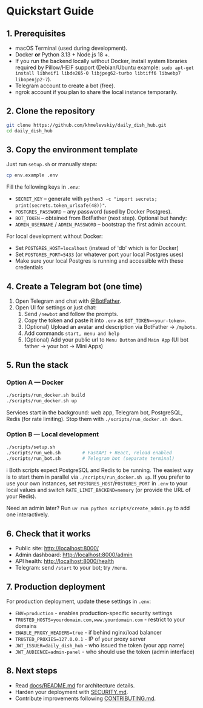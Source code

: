 # Quickstart Guide

## 1. Prerequisites

- macOS Terminal (used during development).
- Docker **or** Python 3.13 + Node.js 18 +.
- If you run the backend locally without Docker, install system libraries required by Pillow/HEIF support (Debian/Ubuntu example: `sudo apt-get install libheif1 libde265-0 libjpeg62-turbo libtiff6 libwebp7 libopenjp2-7`).
- Telegram account to create a bot (free).
- ngrok account if you plan to share the local instance temporarily.

## 2. Clone the repository

```bash
git clone https://github.com/khmelevskiy/daily_dish_hub.git
cd daily_dish_hub
```

## 3. Copy the environment template

Just run `setup.sh` or manually steps:

```bash
cp env.example .env
```

Fill the following keys in `.env`:

- `SECRET_KEY` – generate with `python3 -c "import secrets; print(secrets.token_urlsafe(48))"`.
- `POSTGRES_PASSWORD` – any password (used by Docker Postgres).
- `BOT_TOKEN` – obtained from BotFather (next step).
  Optional but handy:
- `ADMIN_USERNAME` / `ADMIN_PASSWORD` – bootstrap the first admin account.

For local development without Docker:

- Set `POSTGRES_HOST=localhost` (instead of 'db' which is for Docker)
- Set `POSTGRES_PORT=5433` (or whatever port your local Postgres uses)
- Make sure your local Postgres is running and accessible with these credentials

## 4. Create a Telegram bot (one time)

1. Open Telegram and chat with [@BotFather](https://t.me/BotFather).
2. Open UI for settings or just chat:
   1. Send `/newbot` and follow the prompts.
   2. Copy the token and paste it into `.env` as `BOT_TOKEN=<your-token>`.
   3. (Optional) Upload an avatar and description via BotFather → `/mybots`.
   4. Add commands `start, menu and help`
   5. (Optional) Add your public url to `Menu Button` and `Main App` (UI bot father -> your bot -> Mini Apps)

## 5. Run the stack

### Option A — Docker

```bash
./scripts/run_docker.sh build
./scripts/run_docker.sh up
```

Services start in the background: web app, Telegram bot, PostgreSQL, Redis (for rate limiting). Stop them with `./scripts/run_docker.sh down`.

### Option B — Local development

```bash
./scripts/setup.sh
./scripts/run_web.sh        # FastAPI + React, reload enabled
./scripts/run_bot.sh        # Telegram bot (separate terminal)
```

ℹ️ Both scripts expect PostgreSQL and Redis to be running. The easiest way is to start them in parallel via `./scripts/run_docker.sh up`. If you prefer to use your own instances, set `POSTGRES_HOST`/`POSTGRES_PORT` in `.env` to your local values and switch `RATE_LIMIT_BACKEND=memory` (or provide the URL of your Redis).

Need an admin later? Run `uv run python scripts/create_admin.py` to add one interactively.

## 6. Check that it works

- Public site: <http://localhost:8000/>
- Admin dashboard: <http://localhost:8000/admin>
- API health: <http://localhost:8000/health>
- Telegram: send `/start` to your bot; try `/menu`.

## 7. Production deployment

For production deployment, update these settings in `.env`:

- `ENV=production` - enables production-specific security settings
- `TRUSTED_HOSTS=yourdomain.com,www.yourdomain.com` - restrict to your domains
- `ENABLE_PROXY_HEADERS=true` - if behind nginx/load balancer
- `TRUSTED_PROXIES=127.0.0.1` - IP of your proxy server
- `JWT_ISSUER=daily_dish_hub` - who issued the token (your app name)
- `JWT_AUDIENCE=admin-panel` - who should use the token (admin interface)

## 8. Next steps

- Read [docs/README.md](docs/README.md) for architecture details.
- Harden your deployment with [SECURITY.md](SECURITY.md).
- Contribute improvements following [CONTRIBUTING.md](CONTRIBUTING.md).
